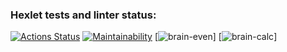 ### Hexlet tests and linter status:
[![Actions Status](https://github.com/Utrian/python-project-lvl1/workflows/hexlet-check/badge.svg)](https://github.com/Utrian/python-project-lvl1/actions)
[![Maintainability](https://api.codeclimate.com/v1/badges/a99a88d28ad37a79dbf6/maintainability)](https://codeclimate.com/github/codeclimate/codeclimate/maintainability)
[![brain-even](https://asciinema.org/a/gFHLAF96FHl3EBqEzhK1q4fTZ)]
[![brain-calc](https://asciinema.org/a/kb5VrQcsIgL69CFXluaMfX9HG)]